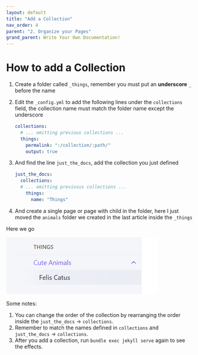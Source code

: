 ```yaml
---
layout: default
title: "Add a Collection"
nav_order: 4
parent: "2. Organize your Pages"
grand_parent: Write Your Own Documentation!
---
```



# How to add a Collection
1. Create a folder called `_things`, remember you must put an **underscore** `_` before the name 

2. Edit the `_config.yml` to add the following lines under the `collections` field, the collection name must match the folder name except the underscore

	```yml
	collections:
	  # ... omitting previous collections ...
	  things:
	    permalink: ":/collection/:path/"
	    output: true
	```

3. And find the line `just_the_docs`, add the collection you just defined

	```yml
	just_the_docs:
	  collections:
	  # ... omitting previosus collections ...
	    things:
	      name: "Things"
	```
	
4. And create a single page or page with child in the folder, here I just moved the `animals` folder we created in the last article inside the `_things`

Here we go

![](/assets/images/github_page/adding-documentation/collection.png)

Some notes:
1. You can change the order of the collection by rearranging the order inside the `just_the_docs` -> `collections`.
2. Remember to match the names defined in `collections` and `just_the_docs` -> `collections`.
3. After you add a collection, run `bundle exec jekyll serve` again to see the effects.


